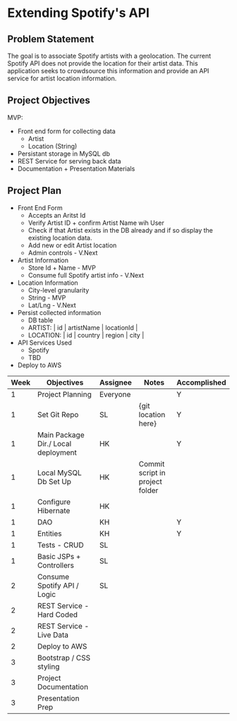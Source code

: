 # Extending Spotify's API

## Problem Statement
The goal is to associate Spotify artists with a geolocation. The current Spotify API does not provide the location for their artist data. This application seeks to crowdsource this information and provide an API service for artist location information.  

## Project Objectives
MVP: 
* Front end form for collecting data
  * Artist
  * Location (String)
* Persistant storage in MySQL db
* REST Service for serving back data
* Documentation + Presentation Materials

## Project Plan
* Front End Form
    * Accepts an Aritst Id
    * Verify Artist ID + confirm Artist Name wih User
    * Check if that Artist exists in the DB already and if so display the existing location data.
    * Add new or edit Artist location
    * Admin controls - V.Next
* Artist Information
    * Store Id + Name - MVP
    * Consume full Spotify artist info - V.Next
* Location Information
    * City-level granularity
    * String - MVP 
    * Lat/Lng - V.Next
* Persist collected information
    * DB table
    * ARTIST:  | id | artistName | locationId |
    * LOCATION:  | id | country | region | city |
* API Services Used
  * Spotify
  * TBD
* Deploy to AWS


| Week | Objectives | Assignee | Notes| Accomplished |
|------|------|-------|------|------|
| 1 | Project Planning |Everyone| | Y |
| 1 | Set Git Repo| SL | {git location here} | Y |
| 1 | Main Package Dir./ Local deployment | HK | | Y |
| 1 | Local MySQL Db Set Up | HK | Commit script in project folder | |
| 1 | Configure Hibernate | HK | | |
| 1 | DAO | KH | | Y|
| 1 | Entities | KH | |Y|
| 1 | Tests - CRUD | SL | | |
| 1 | Basic JSPs + Controllers | SL | | |
| 2 | Consume Spotify API / Logic | SL | | |
| 2 | REST Service - Hard Coded | | | |
| 2 | REST Service - Live Data | | | |
| 2 | Deploy to AWS | | | |
| 3 | Bootstrap / CSS styling | | | |
| 3 | Project Documentation | | | |
| 3 | Presentation Prep | | | |

